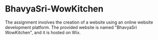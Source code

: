 # BhavyaSri-WowKitchen
The assignment involves the creation of a website using an online website development platform. The provided website is named "BhavyaSri WowKitchen", and it is hosted on Wix.
